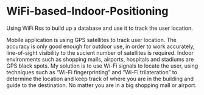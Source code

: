 # WiFi-based-Indoor-Positioning
Using WiFi Rss to build up a database and use it to track the user location.

Mobile application is using GPS satellites to track user location. The accuracy is only good enough for outdoor use, in order to work accurately, line-of-sight visibility to the su cient number of satellites is required. Indoor environments such as shopping malls, airports, hospitals and stadiums are GPS black spots.
My solution is to use Wi-Fi signals to locate the user, using techniques such as “Wi-Fi fingerprinting” and ”Wi-Fi trilateration” to determine the location and keep track of where you are in the building and guide to the destination. No matter you are in a big shopping mall or airport.
